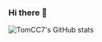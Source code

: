 ### Hi there 👋

<!--
**TomCC7/TomCC7** is a ✨ _special_ ✨ repository because its `README.md` (this file) appears on your GitHub profile.

Here are some ideas to get you started:

- 🔭 I’m currently working on ...
- 🌱 I’m currently learning ...
- 👯 I’m looking to collaborate on ...
- 🤔 I’m looking for help with ...
- 💬 Ask me about ...
- 📫 How to reach me: ...
- 😄 Pronouns: ...
- ⚡ Fun fact: ...
-->
![TomCC7's GitHub stats](https://github-readme-stats-git-masterrstaa-rickstaa.vercel.app/api?username=TomCC7&show_icons=true&theme=onedark&count_private=true)
